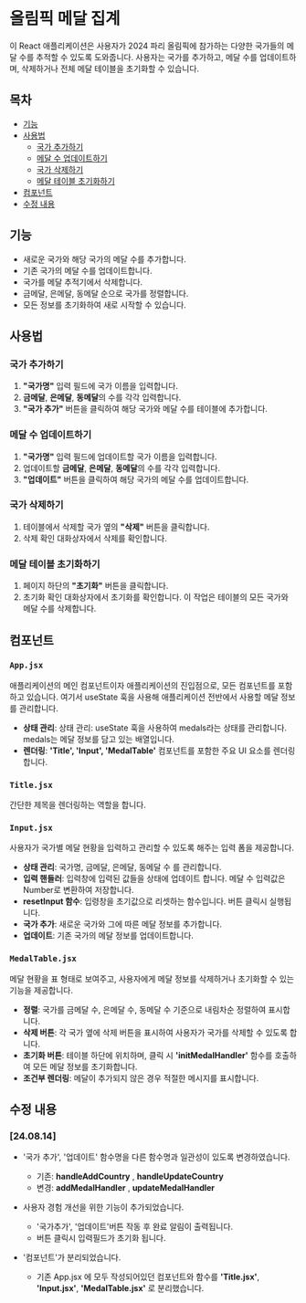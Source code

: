 # 올림픽 메달 집계

이 React 애플리케이션은 사용자가 2024 파리 올림픽에 참가하는 다양한 국가들의 메달 수를 추적할 수 있도록 도와줍니다. 사용자는 국가를 추가하고, 메달 수를 업데이트하며, 삭제하거나 전체 메달 테이블을 초기화할 수 있습니다.

## 목차

- [기능](#기능)
- [사용법](#사용법)
  - [국가 추가하기](#국가-추가하기)
  - [메달 수 업데이트하기](#메달-수-업데이트하기)
  - [국가 삭제하기](#국가-삭제하기)
  - [메달 테이블 초기화하기](#메달-테이블-초기화하기)
- [컴포넌트](#컴포넌트)
- [수정 내용](#수정-내용)


## 기능

- 새로운 국가와 해당 국가의 메달 수를 추가합니다.
- 기존 국가의 메달 수를 업데이트합니다.
- 국가를 메달 추적기에서 삭제합니다.
- 금메달, 은메달, 동메달 순으로 국가를 정렬합니다.
- 모든 정보를 초기화하여 새로 시작할 수 있습니다.



## 사용법

### 국가 추가하기

1. **"국가명"** 입력 필드에 국가 이름을 입력합니다.
2. **금메달**, **은메달**, **동메달**의 수를 각각 입력합니다.
3. **"국가 추가"** 버튼을 클릭하여 해당 국가와 메달 수를 테이블에 추가합니다.

### 메달 수 업데이트하기

1. **"국가명"** 입력 필드에 업데이트할 국가 이름을 입력합니다.
2. 업데이트할 **금메달**, **은메달**, **동메달**의 수를 각각 입력합니다.
3. **"업데이트"** 버튼을 클릭하여 해당 국가의 메달 수를 업데이트합니다.

### 국가 삭제하기

1. 테이블에서 삭제할 국가 옆의 **"삭제"** 버튼을 클릭합니다.
2. 삭제 확인 대화상자에서 삭제를 확인합니다.

### 메달 테이블 초기화하기

1. 페이지 하단의 **"초기화"** 버튼을 클릭합니다.
2. 초기화 확인 대화상자에서 초기화를 확인합니다. 이 작업은 테이블의 모든 국가와 메달 수를 삭제합니다.



## 컴포넌트

### `App.jsx`

애플리케이션의 메인 컴포넌트이자 애플리케이션의 진입점으로, 모든 컴포넌트를 포함하고 있습니다. 여기서 useState 훅을 사용해 애플리케이션 전반에서 사용할 메달 정보를 관리합니다.

- **상태 관리**: 상태 관리: useState 훅을 사용하여 medals라는 상태를 관리합니다. medals는 메달 정보를 담고 있는 배열입니다.
- **렌더링**: **'Title', 'Input', 'MedalTable'** 컴포넌트를 포함한 주요 UI 요소를 렌더링합니다.

### `Title.jsx`

간단한 제목을 렌더링하는 역할을 합니다. 

### `Input.jsx`

사용자가 국가별 메달 현황을 입력하고 관리할 수 있도록 해주는 입력 폼을 제공합니다.

- **상태 관리**: 국가명, 금메달, 은메달, 동메달 수 를 관리합니다.
- **입력 핸들러**: 입력창에 입력된 값들을 상태에 업데이트 합니다. 메달 수 입력값은 Number로 변환하여 저장합니다.
- **resetInput 함수**: 입령창을 초기값으로 리셋하는 함수입니다. 버튼 클릭시 실행됩니다.
- **국가 추가**: 새로운 국가와 그에 따른 메달 정보를 추가합니다.
- **업데이트**: 기존 국가의 메달 정보를 업데이트합니다.

### `MedalTable.jsx`

메달 현황을 표 형태로 보여주고, 사용자에게 메달 정보를 삭제하거나 초기화할 수 있는 기능을 제공합니다.

- **정렬**: 국가를 금메달 수, 은메달 수, 동메달 수 기준으로 내림차순 정렬하여 표시합니다.
- **삭제 버튼**: 각 국가 옆에 삭제 버튼을 표시하여 사용자가 국가를 삭제할 수 있도록 합니다.
- **초기화 버튼**: 테이블 하단에 위치하며, 클릭 시 **'initMedalHandler'** 함수를 호출하여 모든 메달 정보를 초기화합니다.
- **조건부 렌더링**: 메달이 추가되지 않은 경우 적절한 메시지를 표시합니다.

## 수정 내용

### [24.08.14]
  * '국가 추가', '업데이트' 함수명을 다른 함수명과 일관성이 있도록 변경하였습니다.
    - 기존: **handleAddCountry** , **handleUpdateCountry**
    - 변경: **addMedalHandler** , **updateMedalHandler**

  * 사용자 경험 개선을 위한 기능이 추가되었습니다.
    * '국가추가', '업데이트'버튼 작동 후 완료 알림이 출력됩니다.
    * 버튼 클릭시 입력필드가 초기화 됩니다.


  * '컴포넌트'가 분리되었습니다.
    - 기존 App.jsx 에 모두 작성되어있던 컴포넌트와 함수를 **'Title.jsx'**, **'Input.jsx'**, **'MedalTable.jsx'** 로 분리했습니다.
